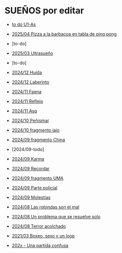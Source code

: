 # SUEÑOS por editar

   - [to do U1-As](./U1-archivo-sueños/-to-edit_U1-As.md)
   

   - [2025/04 Pizza a la barbacoa en tabla de ping pong](./U1-archivo-sueños/2025-04-25_Pizza_pinpong_add.md)

   - [to-do]

   - [2025/03 Ultrasueño](./U1-archivo-sueños/2025-03-30-Ultrasueño.md)

   - [to-do]


   - [2024/12 Huída](./U1-archivo-sueños/2024-12-09_Huída.md)

   - [2024/12 Laberinto](./U1-archivo-sueños/2024-12-02_Laberinto.md)

   - [2024/11 Faena](./U1-archivo-sueños/2024-11-10_Faena.md)

   - [2024/11 Reflejo](./U1-archivo-sueños/2024-11-07_Reflejo.md)

   - [2024/11 Asq](./U1-archivo-sueños/2024-11-05_asq.md)

   - [2024/10 Peñismar](./U1-archivo-sueños/2024-10-22_Peñismal.md)

   - [2024/10 fragmento iaio](./U1-archivo-sueños/2024-10-10_fragmento-iaio.md)



   - [2024/09 fragmento China](./U1-archivo-sueños/2024-09-23_fragmento_china.md)

   - [2024/09-todo]

   - [2024/09 Karma](./U1-archivo-sueños/2024-09-20_Karma.md)

   - [2024/09 Recordar](./U1-archivo-sueños/2024-09-18_recordar.md)

   - [2024/09 fragmento UMA](./U1-archivo-sueños/2024-09-17_fragmento_UMA.md)

   - [2024/09 Parte policial](./U1-archivo-sueños/2024-09-11_parte_policial.md)
   
   - [2024/09 Molestias](./U1-archivo-sueños/2024-09-07_molestias.md)



   - [2024/08 Las rotondas son el mal](./U1-archivo-sueños/2024-08-29_Las_rotondas_add.md)

   - [2024/08 Un problema que se resuelve solo](./U1-archivo-sueños/2024-08-28_Un_problema_add.md)

   - [2024/08 Terror acolchado](./U1-archivo-sueños/2024-08-27_Terror_acolchado.md)

   - [2021/03 Boxeo, sexo y un loop](./U1-archivo-sueños/2021-03-28_Boxeo_sexo_loop.md)

   - [202x - Una partida confusa](./U1-archivo-sueños/202x_Una_partida_confusa.md)


